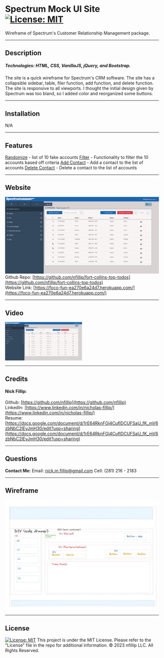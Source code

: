 # Spectrum Mock UI Site [![License: MIT](https://img.shields.io/badge/License-MIT-yellow.svg)](https://opensource.org/licenses/MIT)
Wireframe of Spectrum's Customer Relationship Management package. 

---
## Description
##### Technologies: HTML, CSS, VanillaJS, jQuery, and Bootstrap. 

The site is a quick wireframe for Spectrum's CRM software. The site has a collapsible sidebar, table, filer function, add function, and delete function. The site is responsive to all viewports. I thought the initial design given by Spectrum was too bland, so I added color and reorganized some buttons. 

---
## Installation

N/A

---
## Features

<u>Randomize</u> - list of 10 fake accounts
<u>Filter</u> - Functionality to filter the 10 accounts based off criteria
<u>Add Contact</u> - Add a contact to the list of accounts
<u>Delete Contact</u> - Delete a contact to the list of accounts

---
## Website
![Screenshot of FoCo Fun Homepage](./assets/screenshot.JPG)
Github Repo: [https://github.com/nfillip/fort-collins-top-todos](https://github.com/nfillip/fort-collins-top-todos)<br>
Website Link: [https://foco-fun-ea270e6a24d7.herokuapp.com/](https://foco-fun-ea270e6a24d7.herokuapp.com/)

---
## Video
[<img src="./assets/screenshot.JPG" width="50%">](https://drive.google.com/file/d/1lt1n30glA9JeZ0rLZncKIZQ72seRguio/view)

---
## Credits

#### Nick Fillip: <br>
Github: [https://github.com/nfillip](https://github.com/nfillip)<br>
LinkedIn: [https://www.linkedin.com/in/nicholas-fillip/](https://www.linkedin.com/in/nicholas-fillip/)<br>
Resume: [https://docs.google.com/document/d/1rE64RknFGj4CufIDCUFSaU_fK_mV6zbNbC2lEyJmH30/edit?usp=sharing](https://docs.google.com/document/d/1rE64RknFGj4CufIDCUFSaU_fK_mV6zbNbC2lEyJmH30/edit?usp=sharing)<br>

---
## Questions

**Contact Me:**
Email: [nick.m.fillip@gmail.com](nick.m.fillip@gmail.com)
Cell: (281) 216 - 2183


---
## Wireframe
![Wireframe build](./assets/wireframe.JPG)

---
## License
[![License: MIT](https://img.shields.io/badge/License-MIT-yellow.svg)](https://opensource.org/licenses/MIT)
This project is under the MIT License. Please refer to the "License" file in the repo for additional information. 
© 2023 nfillip LLC. All Rights Reserved.